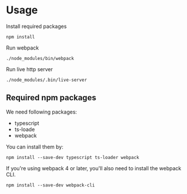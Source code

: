 # Usage

Install required packages
```
npm install
```

Run webpack
```
./node_modules/bin/webpack
```

Run live http server
```
./node_modules/.bin/live-server
```

## Required npm packages
We need following packages:

* typescript
* ts-loade
* webpack

You can install them by:
```
npm install --save-dev typescript ts-loader webpack
```

If you're using webpack 4 or later, you'll also need to install the webpack CLI.

```
npm install --save-dev webpack-cli
```